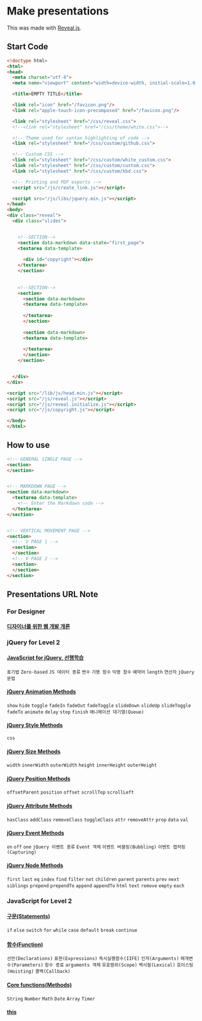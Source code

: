# Make presentations

This was made with [Reveal.js](https://github.com/hakimel/reveal.js/).

## Start Code

```html
<!doctype html>
<html>
<head>
  <meta charset="utf-8">
  <meta name="viewport" content="width=device-width, initial-scale=1.0, maximum-scale=1.0, user-scalable=no">

  <title>EMPTY TITLE</title>

  <link rel="icon" href="/favicon.png"/>
  <link rel="apple-touch-icon-precomposed" href="/favicon.png"/>

  <link rel="stylesheet" href="/css/reveal.css">
  <!--<link rel="stylesheet" href="/css/theme/white.css">-->

  <!-- Theme used for syntax highlighting of code -->
  <link rel="stylesheet" href="/css/custom/github.css">

  <!-- Custom CSS -->
  <link rel="stylesheet" href="/css/custom/white_custom.css">
  <link rel="stylesheet" href="/css/custom/custom.css">
  <link rel="stylesheet" href="/css/custom/kbd.css">

  <!-- Printing and PDF exports -->
  <script src="/js/create_link.js"></script>

  <script src="/js/libs/jquery.min.js"></script>
</head>
<body>
<div class="reveal">
  <div class="slides">


    <!--SECTION-->
    <section data-markdown data-state="first_page">
    <textarea data-template>
    
      <div id="copyright"></div>
    </textarea>
    </section>
    
    
    <!--SECTION-->
    <section>
      <section data-markdown>
      <textarea data-template>
        
      </textarea>
      </section>
      
      <section data-markdown>
      <textarea data-template>
      
      </textarea>
      </section>
    </section>


  </div>
</div>

<script src="/lib/js/head.min.js"></script>
<script src="/js/reveal.js"></script>
<script src="/js/reveal.initialize.js"></script>
<script src="/js/copyright.js"></script>

</body>
</html>

```

## How to use

```html
<!-- GENERAL SINGLE PAGE -->
<section>
</section>


<!-- MARKDOWN PAGE -->
<section data-markdown>
  <textarea data-template>
    <!-- Enter the Markdown code -->
  </textarea>
</section>


<!-- VERTICAL MOVEMENT PAGE -->
<section>
  <!-- V PAGE 1 -->
  <section>
  </section>
  <!-- V PAGE 2 -->
  <section>
  </section>
</section>
```

## Presentations URL Note

### For Designer

#### [디자이너를 위한 웹 개발 개론](https://parkyoungwoong.github.io/setPresentation/presentations/special/for_designer/)

### jQuery for Level 2

#### [JavaScript for jQuery, 선행학습](https://parkyoungwoong.github.io/setPresentation/presentations/level2/jquery/prior_learning)

`표기법` `Zero-based` `JS 데이터 종류` `변수` `기명 함수` `익명 함수` `예약어` `length` `연산자` `jQuery 문법`

#### [jQuery Animation Methods](https://parkyoungwoong.github.io/setPresentation/presentations/level2/jquery/animation)

`show` `hide` `toggle` `fadeIn` `fadeOut` `fadeToggle` `slideDown` `slideUp` `slideToggle` `fadeTo` `animate` `delay` `stop` `finish` `애니메이션 대기열(Queue)`

#### [jQuery Style Methods](https://parkyoungwoong.github.io/setPresentation/presentations/level2/jquery/style)

`css`

#### [jQuery Size Methods](https://parkyoungwoong.github.io/setPresentation/presentations/level2/jquery/size)

`width` `innerWidth` `outerWidth` `height` `innerHeight` `outerHeight`

#### [jQuery Position Methods](https://parkyoungwoong.github.io/setPresentation/presentations/level2/jquery/position)

`offsetParent` `position` `offset` `scrollTop` `scrollLeft`

#### [jQuery Attribute Methods](https://parkyoungwoong.github.io/setPresentation/presentations/level2/jquery/attribute)

`hasClass` `addClass` `removeClass` `toggleClass` `attr` `removeAttr` `prop` `data` `val`

#### [jQuery Event Methods](https://parkyoungwoong.github.io/setPresentation/presentations/level2/jquery/event)

`on` `off` `one` `jQuery 이벤트 종류` `Event 객체` `이벤트 버블링(Bubbling)` `이벤트 캡처링(Capturing)`
 
#### [jQuery Node Methods](https://parkyoungwoong.github.io/setPresentation/presentations/level2/jquery/node)

`first` `last` `eq` `index` `find` `filter` `not` `children` `parent` `parents` `prev` `next` `siblings` `prepend` `prependTo` `append` `appendTo` `html` `text` `remove` `empty` `each`

### JavaScript for Level 2

#### [구문(Statements)](https://parkyoungwoong.github.io/setPresentation/presentations/level2/javascript/statements)

`if` `else` `switch` `for` `while` `case` `default` `break` `continue`

#### [함수(Function)](https://parkyoungwoong.github.io/setPresentation/presentations/level2/javascript/function)

`선언(Declarations)` `표현(Expressions)` `즉시실행함수(IIFE)` `인자(Arguments)` `매개변수(Parameters)` `함수 종료` `arguments 객체` `유효범위(Scope)` `렉시컬(Lexical)` `호이스팅(Hoisting)` `콜백(Callback)`

#### [Core functions(Methods)](https://parkyoungwoong.github.io/setPresentation/presentations/level2/javascript/core_functions)

`String` `Number` `Math` `Date` `Array` `Timer`

#### [this](https://parkyoungwoong.github.io/setPresentation/presentations/level2/javascript/this)

